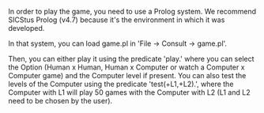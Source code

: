   In order to play the game, you need to use a Prolog system. We recommend SICStus Prolog (v4.7) because it's the environment in which it was developed.

  In that system, you can load game.pl in 'File -> Consult -> game.pl'.
  
  Then, you can either play it using the predicate 'play.' where you can select the Option (Human x Human, Human x Computer or watch a Computer x Computer game) and the Computer level if present. You can also test the levels of the Computer using the predicate 'test(+L1,+L2).', where the Computer with L1 will play 50 games with the Computer with L2 (L1 and L2 need to be chosen by the user).
